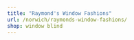 ```yaml
---
title: "Raymond's Window Fashions"
url: /norwich/raymonds-window-fashions/
shop: window blind
---
```

